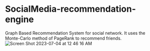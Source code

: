# SocialMedia-recommendation-engine
Graph Based Recommendation System for social network. It uses the Monte-Carlo method of PageRank to recommend friends.
![Screen Shot 2023-07-04 at 12 46 16 AM](https://github.com/hshringeri/SocialMedia-recommendation-engine/assets/71522930/fa7bbd8b-cffe-44a2-8d25-f73febead633)
